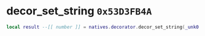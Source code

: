 # decor_set_string `0x53D3FB4A`

```lua
local result --[[ number ]] = natives.decorator.decor_set_string(_unk0 --[[ number ]], _unk1 --[[ number ]], _unk2 --[[ number ]])
```